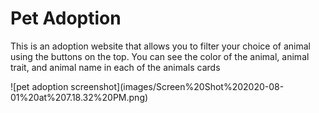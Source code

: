 # Pet Adoption
<p>This is an adoption website that allows you to filter your choice of animal using the buttons on the top. You can see the color of the animal, animal trait, and animal name in each of the animals cards</p>
![pet adoption screenshot](images/Screen%20Shot%202020-08-01%20at%207.18.32%20PM.png)
